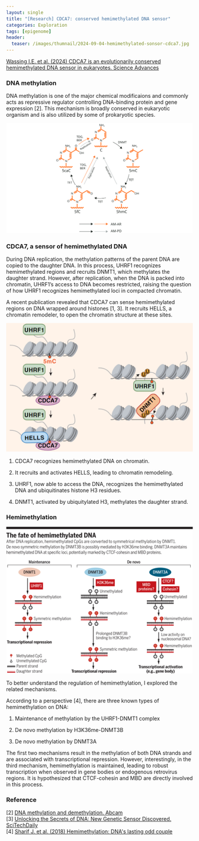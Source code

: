 ```yaml
---
layout: single
title: "[Research] CDCA7: conserved hemimethylated DNA sensor"
categories: Exploration
tags: [epigenome]
header:
  teaser: /images/thumnail/2024-09-04-hemimethylated-sonsor-cdca7.jpg
---
```


[Wassing I.E. et al. (2024) CDCA7 is an evolutionarily conserved hemimethylated DNA sensor in eukaryotes. Science Advances](https://www.science.org/doi/10.1126/sciadv.adp5753)

### DNA methylation

DNA methylation is one of the major chemical modificaions and commonly acts as repressive regulator controlling DNA-binding protein and gene expression [2]. This mechanism is broadly conserved in eukaryotic organism and is also utilized by some of prokaryotic species.

![](../../images/2024-09-04-hemimethylated-sonsor-cdca7/2024-09-04-12-57-04-image.png)

### CDCA7, a sensor of hemimethylated DNA

During DNA replication, the methylation patterns of the parent DNA are copied to the daughter DNA. In this process, UHRF1 recognizes hemimethylated regions and recruits DNMT1, which methylates the daughter strand. However, after replication, when the DNA is packed into chromatin, UHRF1’s access to DNA becomes restricted, raising the question of how UHRF1 recognizes hemimethylated loci in compacted chromatin.

A recent publication revealed that CDCA7 can sense hemimethylated regions on DNA wrapped around histones [1, 3]. It recruits HELLS, a chromatin remodeler, to open the chromatin structure at these sites.

<img title="" src="../../images/2024-09-04-hemimethylated-sonsor-cdca7/2024-09-04-12-57-51-image.png" alt="" data-align="inline">

1. CDCA7 recognizes hemimethylated DNA on chromatin.

2. It recruits and activates HELLS, leading to chromatin remodeling.

3. UHRF1, now able to access the DNA, recognizes the hemimethylated DNA and ubiquitinates histone H3 residues.

4. DNMT1, activated by ubiquitylated H3, methylates the daughter strand.

### Hemimethylation

![86e049e335b167f309d1c0f064c7558913aede57.jpeg](../../images/2024-09-04-hemimethylated-sonsor-cdca7/a44c26c383d4afc9cdcb02a5d05c3f72caca4f8e.jpeg)

To better understand the regulation of hemimethylation, I explored the related mechanisms.

According to a perspective [4], there are three known types of hemimethylation on DNA:

1. Maintenance of methylation by the UHRF1-DNMT1 complex

2. De novo methylation by H3K36me-DNMT3B

3. De novo methylation by DNMT3A

The first two mechanisms result in the methylation of both DNA strands and are associated with transcriptional repression. However, interestingly, in the third mechanism, hemimethylation is maintained, leading to robust transcription when observed in gene bodies or endogenous retrovirus regions. It is hypothesized that CTCF-cohesin and MBD are directly involved in this process.

### Reference

[2] [DNA methylation and demethylation. Abcam](https://www.abcam.com/en-us/technical-resources/guides/epigenetics-guide/dna-methylation-and-demethylation)<br>[3] [Unlocking the Secrets of DNA: New Genetic Sensor Discovered. SciTechDaily](https://scitechdaily.com/unlocking-the-secrets-of-dna-new-genetic-sensor-discovered/)<br>[4] [Sharif J. et al. (2018) Hemimethylation: DNA's lasting odd couple](https://www.science.org/doi/full/10.1126/science.aat0789)